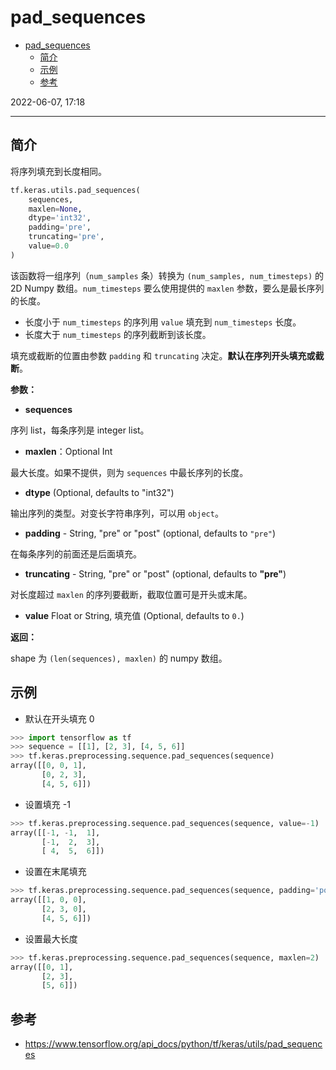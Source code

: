 # pad_sequences

- [pad\_sequences](#pad_sequences)
  - [简介](#简介)
  - [示例](#示例)
  - [参考](#参考)

2022-06-07, 17:18
****

## 简介

将序列填充到长度相同。

```py
tf.keras.utils.pad_sequences(
    sequences,
    maxlen=None,
    dtype='int32',
    padding='pre',
    truncating='pre',
    value=0.0
)
```

该函数将一组序列（`num_samples` 条）转换为 `(num_samples, num_timesteps)` 的 2D Numpy 数组。`num_timesteps` 要么使用提供的 `maxlen` 参数，要么是最长序列的长度。

- 长度小于 `num_timesteps` 的序列用 `value` 填充到 `num_timesteps` 长度。
- 长度大于 `num_timesteps` 的序列截断到该长度。

填充或截断的位置由参数 `padding` 和 `truncating` 决定。**默认在序列开头填充或截断**。

**参数：**

- **sequences**

序列 list，每条序列是 integer list。

- **maxlen**：Optional Int

最大长度。如果不提供，则为 `sequences` 中最长序列的长度。

- **dtype**	(Optional, defaults to "int32")

输出序列的类型。对变长字符串序列，可以用 `object`。

- **padding** - String, "pre" or "post" (optional, defaults to `"pre"`)

在每条序列的前面还是后面填充。

- **truncating** - String, "pre" or "post" (optional, defaults to **"pre"**)

对长度超过 `maxlen` 的序列要截断，截取位置可是开头或末尾。

- **value**	Float or String, 填充值 (Optional, defaults to `0.`)

**返回：**

shape 为 `(len(sequences), maxlen)` 的 numpy 数组。

## 示例

- 默认在开头填充 0

```py
>>> import tensorflow as tf
>>> sequence = [[1], [2, 3], [4, 5, 6]]
>>> tf.keras.preprocessing.sequence.pad_sequences(sequence)
array([[0, 0, 1],
       [0, 2, 3],
       [4, 5, 6]])
```

- 设置填充 -1

```py
>>> tf.keras.preprocessing.sequence.pad_sequences(sequence, value=-1)
array([[-1, -1,  1],
       [-1,  2,  3],
       [ 4,  5,  6]])
```

- 设置在末尾填充

```py
>>> tf.keras.preprocessing.sequence.pad_sequences(sequence, padding='post')
array([[1, 0, 0],
       [2, 3, 0],
       [4, 5, 6]])
```

- 设置最大长度

```py
>>> tf.keras.preprocessing.sequence.pad_sequences(sequence, maxlen=2)
array([[0, 1],
       [2, 3],
       [5, 6]])
```

## 参考

- https://www.tensorflow.org/api_docs/python/tf/keras/utils/pad_sequences
